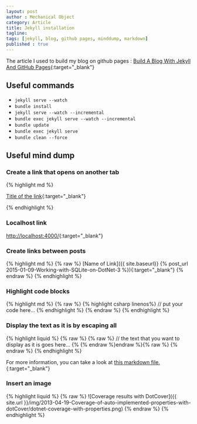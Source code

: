 ```yaml
---
layout: post
author : Mechanical Object
category: Article
title: Jekyll installation
tagline: 
tags: [jekyll, blog, github pages, minddump, markdown]
published : true
---
```

The article I used to build my blog on github pages : 
[Build A Blog With Jekyll And GitHub Pages](http://www.smashingmagazine.com/2014/08/01/build-blog-jekyll-github-pages/){:target="_blank"}

## Useful commands
* ``` jekyll serve --watch ```
* ``` bundle install ``` 
* ``` jekyll serve --watch --incremental ``` 
* ``` bundle exec jekyll serve --watch --incremental ``` 
* ``` bundle update ``` 
* ``` bundle exec jekyll serve ``` 
* ``` bundle clean --force ``` 

## Useful mind dump

### Create a link that opens on another tab 
{% highlight md %}

[Title of the link](link){:target="_blank"} 

{% endhighlight %}

### Localhost link

 [http://localhost:4000/](http://localhost:4000/){:target="_blank"}

### Create links between posts 

{% highlight md %}
{% raw %}
[Name of Link]({{ site.baseurl}} {% post_url 2015-01-09-Working-with-SQLite-on-DotNet-3 %}){:target="_blank"}
{% endraw %}
{% endhighlight %}

### Highlight code blocks

{% highlight md %}
{% raw %}
{% highlight csharp linenos%}
// put your code here... 
{% endhighlight %}
{% endraw %}
{% endhighlight %}

### Display the text as it is by escaping all

{% highlight liquid %}
{% raw %}
{% raw %}
// the text that you want to display as it is goes here...
{% {% endraw %}endraw %}{% raw %}
{% endraw %}
{% endhighlight %}

For more information, you can take a look at [this markdown file.](https://raw.githubusercontent.com/SLaks/SLaks.Blog/gh-pages/_posts/2013-06-10-jekyll-endraw-in-code.md){:target="_blank"} 

### Insert an image 
{% highlight liquid %}
{% raw %}
![Coverage results with DotCover]({{ site.url }}/img/2013-04-19-Coverage-of-auto-implemented-properties-with-dotCover/dotnet-coverage-with-properties.png)
{% endraw %}
{% endhighlight %}